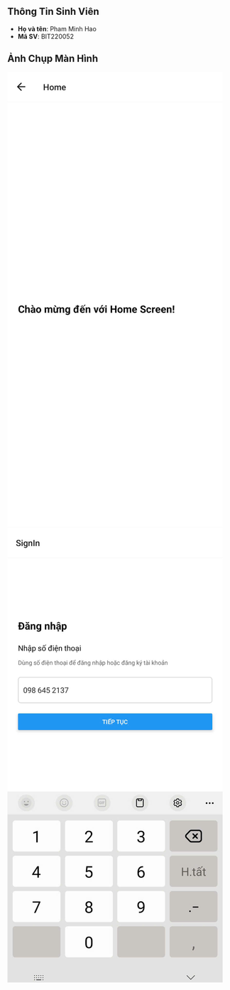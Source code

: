 ## Thông Tin Sinh Viên
- **Họ và tên**: Pham Minh Hao
- **Mã SV**: BIT220052

## Ảnh Chụp Màn Hình
![alt](home-screen.jpg)
![alt](signin-screen.jpg)